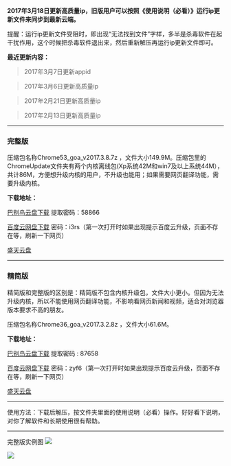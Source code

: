 **2017年3月18日更新高质量ip，旧版用户可以按照《使用说明（必看）》运行ip更新文件来同步到最新云端。**

提醒：运行ip更新文件受阻时，即出现“无法找到文件”字样，多半是杀毒软件在起干扰作用，这个时候把杀毒软件退出来，然后重新解压再运行ip更新文件即可。

**最近更新内容：**

> 2017年3月7日更新appid

> 2017年3月6日更新高质量ip

> 2017年2月21日更新高质量ip

> 2017年2月13日更新高质量ip

***

### 完整版

压缩包名称Chrome53_goa_v2017.3.8.7z ，文件大小149.9M。压缩包里的ChromeUpdate文件夹有两个内核离线包(Xp系统42M和win7及以上系统44M），共计86M，方便想升级内核的用户，不升级也能用；如果需要网页翻译功能，需要升级内核。

**下载地址：**

[巴别鸟云盘下载](http://www.babel.cc/share.do?s=2317613506601333) 提取密码：58866

[百度云网盘下载](http://pan.baidu.com/s/1c2OkyPy) 密码：i3rs（第一次打开时如果出现提示百度云升级，页面不存在等，刷新一下网页）

[盛天云盘](http://pan.stnts.com/s/2KkspKe)

***

### 精简版

精简版和完整版的区别是：精简版不包含内核升级包，文件大小更小。但因为无法升级内核，所以不能使用网页翻译功能，不影响看网页新闻和视频，适合对浏览器版本要求不高的朋友。

压缩包名称Chrome36_goa_v2017.3.2.8z ，文件大小61.6M。

**下载地址：**

[巴别鸟云盘下载](http://www.babel.cc/share.do?s=6635405430274205) 提取密码 : 87658

[百度云网盘下载](http://pan.baidu.com/s/1o8txVnk) 密码：zyf6（第一次打开时如果出现提示百度云升级，页面不存在等，刷新一下网页）

[盛天云盘](http://pan.stnts.com/s/g2X0bbu)


***

使用方法：下载后解压，按文件夹里面的使用说明（必看）操作。好好看下说明，对你了解软件和长期使用很有帮助。

***
完整版实例图
![](https://raw.githubusercontent.com/Alvin9999/pac2/master/goagent综合版使用1.png)

![](https://raw.githubusercontent.com/Alvin9999/pac2/master/GOA1.png)